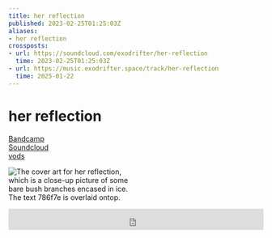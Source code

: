 ```yaml
---
title: her reflection
published: 2023-02-25T01:25:03Z
aliases:
- her reflection
crossposts:
- url: https://soundcloud.com/exodrifter/her-reflection
  time: 2023-02-25T01:25:03Z
- url: https://music.exodrifter.space/track/her-reflection
  time: 2025-01-22
---
```


# her reflection

<div class="flex">
<div><i class="ri-store-2-fill"></i> <a href="https://music.exodrifter.space/track/her-reflection">Bandcamp</a></div>
<div><i class="ri-soundcloud-2-fill"></i> <a href="https://soundcloud.com/exodrifter/her-reflection">Soundcloud</a></div>
<div><i class="ri-video-fill"></i> <a href="https://vods.exodrifter.space/tag/song-her-reflection">vods</a></div>
</div>

<div style="width: 50%;">

![The cover art for her reflection, which is a close-up picture of some bare bush branches encased in ice. The text 786f7e is overlaid ontop.](her-reflection.png)

</div>

<iframe style="border: 0; width: 100%; max-width: 700px; height: 42px;" src="https://bandcamp.com/EmbeddedPlayer/album=253081176/size=small/bgcol=ffffff/linkcol=0687f5/track=4208582666/transparent=true/" seamless><a href="https://music.exodrifter.space/album/future-formant">future formant by exodrifter</a></iframe>
